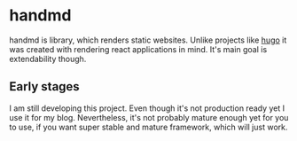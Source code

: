 # handmd

handmd is library, which renders static websites. Unlike projects like [hugo](https://github.com/gohugoio/hugo) it was created with 
rendering react applications in mind. It's main goal is extendability though.

## Early stages 
I am still developing this project. Even though it's not production ready yet I use it for my blog. Nevertheless, it's not probably mature enough yet for you to use, if you want super stable and mature framework, which will just work.